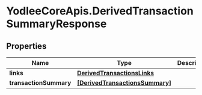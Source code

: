 # YodleeCoreApis.DerivedTransactionSummaryResponse

## Properties
Name | Type | Description | Notes
------------ | ------------- | ------------- | -------------
**links** | [**DerivedTransactionsLinks**](DerivedTransactionsLinks.md) |  | [optional] 
**transactionSummary** | [**[DerivedTransactionsSummary]**](DerivedTransactionsSummary.md) |  | [optional] 
